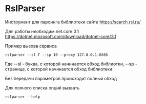 # RslParser
Инструмент для парсинга библиотеки сайта https://search.rsl.ru/

Для работы необходим net.core 3.1 https://dotnet.microsoft.com/download/dotnet-core/3.1

Пример вызова сервиса
```
rslparser --sl Г --sp 10 --proxy 127.0.0.1:8888
```
Где --sl - буква, с которой начинается обход библиотки, --sp - страница, с которой начинается обход библиотеки

Без передачи параметров происходит полный обход

Для полного списка опций вызвать 

```
rslparser --help
```
